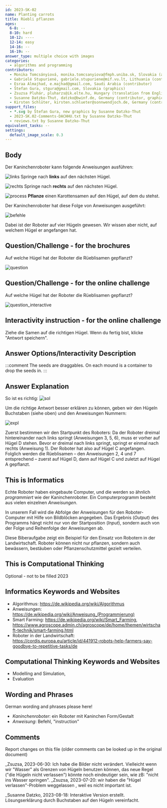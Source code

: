 ```yaml
---
id: 2023-SK-02
name: Planting carrots
title: Rüebli pflanzen
ages:
  6-8: --
  8-10: hard
  10-12: ----
  12-14: easy
  14-16: --
  16-19: --
answer_type: multiple choice with images
categories:
  - algorithms and programming
contributors:
  - Monika Tomcsányiová, monika.tomcsanyiova@fmph.uniba.sk, Slovakia (author)
  - Gabrielė Stupurienė, gabriele.stupuriene@mif.vu.lt, Lithuania (contributor)
  - Esraa Almajhad, e.majhad@gmail.com, Saudi Arabia (contributor)
  - Štefan Gura, stgura@gmail.com, Slovakia (graphics)
  - Zsuzsa Pluhár, pluharzs@ik.elte.hu, Hungary (translation from English into German)
  - Susanne Datzko-Thut, datzko@bwinf.de, Germany (contributor, graphics)
  - Kirsten Schlüter, kirsten.schlueter@sonnwendjoch.de, Germany (contributor)
support_files:
  - *.svg by Štefan Gura, new graphics by Susanne Datzko-Thut
  - 2023-SK.02-Comments-DACHHU.txt by Susanne Datzko-Thut
  - reviews.txt by Susanne Datzko-Thut
equivalent_tasks: --
settings:
  default_image_scale: 0.3
---
```



## Body

Der Kaninchenroboter kann folgende Anweisungen ausführen:

 ![links](graphics/2023-SK-02_L.svg "Sprung nach links (70px)") Springe nach **links** auf den nächsten Hügel.

 ![rechts](graphics/2023-SK-02_R.svg "Sprung nach rechts (70px)") Springe nach **rechts** auf den nächsten Hügel.

 ![process](graphics/2023-SK-02_seed.svg "(70px)") **Pflanze** einen Karottensamen auf den Hügel, auf dem du stehst.

Der Kaninchenroboter hat diese Folge von Anweisungen ausgeführt:

![befehle](graphics/2023-SK-02_prog.svg "(100%)")

Dabei ist der Roboter auf vier Hügeln gewesen.
Wir wissen aber nicht, auf welchem Hügel er angefangen hat.


## Question/Challenge - for the brochures
Auf welche Hügel hat der Roboter die Rüeblisamen gepflanzt?

![question](graphics/2023-SK-02_mounds.svg)


## Question/Challenge - for the online challenge
Auf welche Hügel hat der Roboter die Rüeblisamen gepflanzt? 

![question_interactive](interactive/2023-SK-02-question-interactive-6.svg)

## Interactivity instruction - for the online challenge

Ziehe die Samen auf die richtigen Hügel. Wenn du fertig bist, klicke "Antwort speichern".

## Answer Options/Interactivity Description

<!-- empty -->

:::comment
The seeds are draggables. On each mound is a container to drop the seeds in.
:::

## Answer Explanation
So ist es richtig: ![sol](graphics/2023-SK-02-solution-compatible.svg)

Um die richtige Antwort besser erklären zu können, geben wir den Hügeln Buchstaben (siehe oben) und den Anweisungen Nummern:

![expl](graphics/2023-SK-02_explanation-compatible.svg "Erklärung (100%)")

Zuerst bestimmen wir den Startpunkt des Roboters: Da der Roboter dreimal hintereinander nach links springt (Anweisungen 3, 5, 6), muss er vorher auf Hügel D stehen. Bevor er dreimal nach links springt, springt er einmal nach rechts (Anweisung 1). Der Roboter hat also auf Hügel C angefangen.
Folglich werden die Rüeblisamen – den Anweisungen 2, 4 und 7 entsprechend – zuerst auf Hügel D, dann auf Hügel C und zuletzt auf Hügel A gepflanzt.

## This is Informatics

Echte Roboter haben eingebaute Computer, und die werden so ähnlich _programmiert_ wie der Kaninchenroboter. Ein Computerprogramm besteht aus vielen einzelnen _Anweisungen_.

In unserem Fall wird die Abfolge der Anweisungen für den Roboter-Computer mit Hilfe von Bildblöcken angegeben. Das Ergebnis (_Output_) des Programms hängt nicht nur von der Startposition (_Input_), sondern auch von der Folge und Reihenfolge der Anweisungen ab.

Diese Biberaufgabe zeigt ein Beispiel für den Einsatz von Robotern in der Landwirtschaft. Roboter können nicht nur pflanzen, sondern auch bewässern, bestäuben oder Pflanzenschutzmittel gezielt verteilen.

## This is Computational Thinking

Optional - not to be filled 2023


## Informatics Keywords and Websites

 - Algorithmus: https://de.wikipedia.org/wiki/Algorithmus
 - Anweisungen: https://de.wikipedia.org/wiki/Anweisung_(Programmierung)
 - Smart Farming: https://de.wikipedia.org/wiki/Smart_Farming, https://www.agroscope.admin.ch/agroscope/de/home/themen/wirtschaft-technik/smart-farming.html
 - Roboter in der Landwirtschaft: https://cordis.europa.eu/article/id/441912-robots-help-farmers-say-goodbye-to-repetitive-tasks/de


## Computational Thinking Keywords and Websites

- Modelling and Simulation, 
- Evaluation


## Wording and Phrases

German wording and phrases please here!

 - _Kaninchenroboter_: ein Roboter mit Kaninchen Form/Gestalt
 - _Anweisung_: Befehl, "instruction" 

## Comments

Report changes on this file (older comments can be looked up in the original document)

_Zsuzsa, 2023-06-30: Ich habe die Bilder nicht verändert. Vielleicht wenn wir "Wasser" als Grenzen von Hügeln benutzen können, das neue Regel ("die Hügeln nicht verlassen") könnte noch eindeutiger sein, wie zB: "nicht ins Wasser springen".
_Zsuzsa, 2023-07-20: wir haben die "Hügel verlassen"-Problem weggelassen , weil es nicht important ist.

_Susanne Datzko, 2023-08-18: Interaktive Version erstellt. Lösungserklärung durch Buchstaben auf den Hügeln vereinfacht.